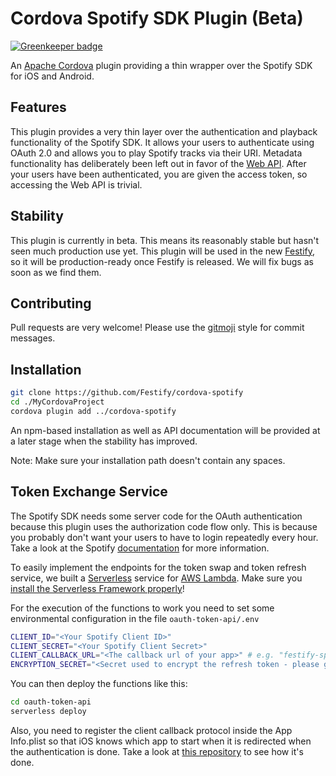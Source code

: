 # Cordova Spotify SDK Plugin (Beta)

[![Greenkeeper badge](https://badges.greenkeeper.io/Festify/cordova-spotify.svg)](https://greenkeeper.io/)

An [Apache Cordova](https://cordova.apache.org/) plugin providing a thin wrapper over the Spotify SDK for iOS and Android.

## Features

This plugin provides a very thin layer over the authentication and playback functionality of the Spotify SDK. It allows your users to authenticate using OAuth 2.0 and allows you to play Spotify tracks via their URI. Metadata functionality has deliberately been left out in favor of the [Web API](https://developer.spotify.com/web-api/). After your users have been authenticated, you are given the access token, so accessing the Web API is trivial.

## Stability

This plugin is currently in beta. This means its reasonably stable but hasn't seen much production use yet. This plugin will be used in the new [Festify](https://github.com/Festify/app), so it will be production-ready once Festify is released. We will fix bugs as soon as we find them.

## Contributing

Pull requests are very welcome! Please use the [gitmoji](https://gitmoji.carloscuesta.me/) style for commit messages.

## Installation

```bash
git clone https://github.com/Festify/cordova-spotify
cd ./MyCordovaProject
cordova plugin add ../cordova-spotify
```

An npm-based installation as well as API documentation will be provided at a later stage when the stability has improved.

Note: Make sure your installation path doesn't contain any spaces.

## Token Exchange Service

The Spotify SDK needs some server code for the OAuth authentication because this plugin uses the authorization code flow only. This is because you probably don't want your users to have to login repeatedly every hour. Take a look at the Spotify [documentation](https://developer.spotify.com/web-api/authorization-guide/#authorization-code-flow) for more information.

To easily implement the endpoints for the token swap and token refresh service, we built a [Serverless](https://serverless.com) service for [AWS Lambda](https://aws.amazon.com/lambda/). Make sure you [install the Serverless Framework properly](https://serverless.com/framework/docs/providers/aws/guide/installation/)!

For the execution of the functions to work you need to set some environmental configuration in the file `oauth-token-api/.env`

```bash
CLIENT_ID="<Your Spotify Client ID>"
CLIENT_SECRET="<Your Spotify Client Secret>"
CLIENT_CALLBACK_URL="<The callback url of your app>" # e.g. "festify-spotify://callback"
ENCRYPTION_SECRET="<Secret used to encrypt the refresh token - please generate>"
```

You can then deploy the functions like this:

```bash
cd oauth-token-api
serverless deploy
```

Also, you need to register the client callback protocol inside the App Info.plist so that iOS knows which app to start when it is redirected when the authentication is done. Take a look at [this repository](https://github.com/Festify/festify-cordova-scheme-helper) to see how it's done.
